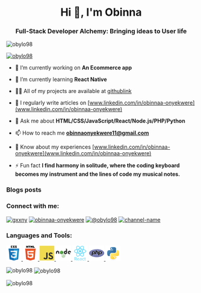 <h1 align="center">Hi 👋, I'm Obinna</h1>
<h3 align="center">Full-Stack Developer Alchemy: Bringing ideas to User life</h3>

<p align="left"> <img src="https://komarev.com/ghpvc/?username=obylo98&label=Profile%20views&color=0e75b6&style=flat" alt="obylo98" /> </p>

<p align="left"> <a href="https://github.com/obylo98/github-profile-trophy"><img src="https://github-profile-trophy.vercel.app/?username=obylo98" alt="obylo98" /></a> </p>

- 🔭 I’m currently working on **An Ecommerce app**

- 🌱 I’m currently learning **React Native**

- 👨‍💻 All of my projects are available at [githublink](githublink)

- 📝 I regularly write articles on [www.linkedin.com/in/obinnaa-onyekwere](www.linkedin.com/in/obinnaa-onyekwere)

- 💬 Ask me about **HTML/CSS/JavaScript/React/Node.js/PHP/Python**

- 📫 How to reach me **obinnaonyekwere11@gmail.com**

- 📄 Know about my experiences [www.linkedin.com/in/obinnaa-onyekwere](www.linkedin.com/in/obinnaa-onyekwere)

- ⚡ Fun fact **I find harmony in solitude, where the coding keyboard becomes my instrument and the lines of code my musical notes.**

### Blogs posts
<!-- BLOG-POST-LIST:START -->
<!-- BLOG-POST-LIST:END -->

<h3 align="left">Connect with me:</h3>
<p align="left">
<a href="https://codepen.io/obylo98" target="blank"><img align="center" src="https://raw.githubusercontent.com/rahuldkjain/github-profile-readme-generator/master/src/images/icons/Social/codepen.svg" alt="gxxny" height="30" width="40" /></a>
<a href="https://linkedin.com/in/obinnaa-onyekwere" target="blank"><img align="center" src="https://raw.githubusercontent.com/rahuldkjain/github-profile-readme-generator/master/src/images/icons/Social/linked-in-alt.svg" alt="obinnaa-onyekwere" height="30" width="40" /></a>
<a href="https://medium.com/@obylo98" target="blank"><img align="center" src="https://raw.githubusercontent.com/rahuldkjain/github-profile-readme-generator/master/src/images/icons/Social/medium.svg" alt="@obylo98" height="30" width="40" /></a>
<a href="https://www.youtube.com/c/channel-name" target="blank"><img align="center" src="https://raw.githubusercontent.com/rahuldkjain/github-profile-readme-generator/master/src/images/icons/Social/youtube.svg" alt="channel-name" height="30" width="40" /></a>
</p>

<h3 align="left">Languages and Tools:</h3>
<p align="left"> <a href="https://www.w3schools.com/css/" target="_blank" rel="noreferrer"> <img src="https://raw.githubusercontent.com/devicons/devicon/master/icons/css3/css3-original-wordmark.svg" alt="css3" width="40" height="40"/> </a> <a href="https://www.w3.org/html/" target="_blank" rel="noreferrer"> <img src="https://raw.githubusercontent.com/devicons/devicon/master/icons/html5/html5-original-wordmark.svg" alt="html5" width="40" height="40"/> </a> <a href="https://developer.mozilla.org/en-US/docs/Web/JavaScript" target="_blank" rel="noreferrer"> <img src="https://raw.githubusercontent.com/devicons/devicon/master/icons/javascript/javascript-original.svg" alt="javascript" width="40" height="40"/> </a> <a href="https://nodejs.org" target="_blank" rel="noreferrer"> <img src="https://raw.githubusercontent.com/devicons/devicon/master/icons/nodejs/nodejs-original-wordmark.svg" alt="nodejs" width="40" height="40"/> </a> <a href="https://reactjs.org/" target="_blank" rel="noreferrer"> <img src="https://raw.githubusercontent.com/devicons/devicon/master/icons/react/react-original-wordmark.svg" alt="react" width="40" height="40"/> </a> <a href="https://php.net/docs.php/" target="_blank" rel="noreferrer"> <img src="https://raw.githubusercontent.com/devicons/devicon/master/icons/php/php-original.svg" alt="php" width="40" height="40"/> </a> <a href="https://python.org/doc/" target="_blank" rel="noreferrer"> <img src="https://raw.githubusercontent.com/devicons/devicon/master/icons/python/python-original.svg" alt="python" width="40" height="40"/> </a> </p>

<p><img align="left" src="https://github-readme-stats.vercel.app/api/top-langs?username=obylo98&show_icons=true&locale=en&layout=compact" alt="obylo98" /></p>

<p>&nbsp;<img align="center" src="https://github-readme-stats.vercel.app/api?username=obylo98&show_icons=true&locale=en" alt="obylo98" /></p>

<p><img align="center" src="https://github-readme-streak-stats.herokuapp.com/?user=obylo98&" alt="obylo98" /></p>
